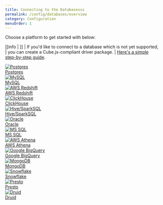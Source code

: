 ```yaml
---
title: Connecting to the Databasesss
permalink: /config/databases/overview
category: Configuration
menuOrder: 1
---
```


Choose a platform to get started with below:

<!-- prettier-ignore-start -->
[[info | ]]
| If you'd like to connect to a database which is not yet supported,
| you can create a Cube.js-compliant driver package.
| [Here's a simple step-by-step guide][gh-cubejs-driver-guide].
<!-- prettier-ignore-end -->

<div class="gettingStartedGrid">
  <div class="ant-row">
    <div class="gettingStartedItem originalWidth ant-col ant-col-xs-24 ant-col-sm-24 ant-col-md-24 ant-col-xl-8">
      <a href="postgres">
        <div class="gettingStartedItemContent">
          <div class="gettingStartedItemImage">
            <img src="https://raw.githubusercontent.com/cube-js/cube.js/master/packages/cubejs-playground/src/img/db/postgres.svg" alt="Postgres" />
          </div>
          <div class="gettingStartedItemLink">Postgres</div>
        </div>
      </a>
    </div>
    <div class="gettingStartedItem originalWidth ant-col ant-col-xs-24 ant-col-sm-24 ant-col-md-24 ant-col-xl-8">
      <div class="gettingStartedItemContent">
        <a href="mysql">
          <div class="gettingStartedItemImage">
            <img src="https://raw.githubusercontent.com/cube-js/cube.js/master/packages/cubejs-playground/src/img/db/mysql.svg" alt="MySQL" />
          </div>
          <div class="gettingStartedItemLink">MySQL</div>
        </a>
      </div>
    </div>
    <div class="gettingStartedItem originalWidth ant-col ant-col-xs-24 ant-col-sm-24 ant-col-md-24 ant-col-xl-8">
      <div class="gettingStartedItemContent">
        <a href="aws-redshift">
          <div class="gettingStartedItemImage">
            <img src="https://raw.githubusercontent.com/cube-js/cube.js/master/packages/cubejs-playground/src/img/db/redshift.svg" alt="AWS Redshift" />
          </div>
          <div class="gettingStartedItemLink">AWS Redshift</div>
        </a>
      </div>
    </div>
    <div class="gettingStartedItem originalWidth ant-col ant-col-xs-24 ant-col-sm-24 ant-col-md-24 ant-col-xl-8">
      <a href="clickhouse">
        <div class="gettingStartedItemContent">
          <div class="gettingStartedItemImage">
            <img src="https://raw.githubusercontent.com/cube-js/cube.js/master/packages/cubejs-playground/src/img/db/clickhouse.svg" alt="ClickHouse" />
          </div>
          <div class="gettingStartedItemLink">ClickHouse</div>
        </div>
      </a>
    </div>
    <div class="gettingStartedItem originalWidth ant-col ant-col-xs-24 ant-col-sm-24 ant-col-md-24 ant-col-xl-8">
      <div class="gettingStartedItemContent">
        <a href="hive-sparksql">
          <div class="gettingStartedItemImage">
            <img src="https://raw.githubusercontent.com/cube-js/cube.js/master/packages/cubejs-playground/src/img/db/hive.svg" alt="Hive/SparkSQL" />
          </div>
          <div class="gettingStartedItemLink">Hive/SparkSQL</div>
        </a>
      </div>
    </div>
    <div class="gettingStartedItem originalWidth ant-col ant-col-xs-24 ant-col-sm-24 ant-col-md-24 ant-col-xl-8">
      <div class="gettingStartedItemContent">
        <a href="oracle">
          <div class="gettingStartedItemImage">
            <img src="https://raw.githubusercontent.com/cube-js/cube.js/master/packages/cubejs-playground/src/img/db/oracle.svg" alt="Oracle" />
          </div>
          <div class="gettingStartedItemLink">Oracle</div>
        </a>
      </div>
    </div>
  </div>
  <div class="gettingStartedItem originalWidth ant-col ant-col-xs-24 ant-col-sm-24 ant-col-md-24 ant-col-xl-8">
    <a href="mssql">
      <div class="gettingStartedItemContent">
        <div class="gettingStartedItemImage">
          <img src="https://raw.githubusercontent.com/cube-js/cube.js/master/packages/cubejs-playground/src/img/db/mssql.svg" alt="MS SQL" />
        </div>
        <div class="gettingStartedItemLink">MS SQL</div>
      </div>
    </a>
  </div>
  <div class="gettingStartedItem originalWidth ant-col ant-col-xs-24 ant-col-sm-24 ant-col-md-24 ant-col-xl-8">
    <div class="gettingStartedItemContent">
      <a href="aws-athena">
        <div class="gettingStartedItemImage">
          <img src="https://raw.githubusercontent.com/cube-js/cube.js/master/packages/cubejs-playground/src/img/db/athena.svg" alt="AWS Athena" />
        </div>
        <div class="gettingStartedItemLink">AWS Athena</div>
      </a>
    </div>
  </div>
  <div class="gettingStartedItem originalWidth ant-col ant-col-xs-24 ant-col-sm-24 ant-col-md-24 ant-col-xl-8">
    <div class="gettingStartedItemContent">
      <a href="google-bigquery">
        <div class="gettingStartedItemImage">
          <img src="https://raw.githubusercontent.com/cube-js/cube.js/master/packages/cubejs-playground/src/img/db/bigquery.svg" alt="Google BigQuery" />
        </div>
        <div class="gettingStartedItemLink">Google BigQuery</div>
      </a>
    </div>
  </div>
<div class="gettingStartedItem originalWidth ant-col ant-col-xs-24 ant-col-sm-24 ant-col-md-24 ant-col-xl-8">
    <a href="mongodb">
      <div class="gettingStartedItemContent">
        <div class="gettingStartedItemImage">
          <img src="https://raw.githubusercontent.com/cube-js/cube.js/master/packages/cubejs-playground/src/img/db/mongodb.svg" alt="MongoDB" />
        </div>
        <div class="gettingStartedItemLink">MongoDB</div>
      </div>
    </a>
  </div>
  <div class="gettingStartedItem originalWidth ant-col ant-col-xs-24 ant-col-sm-24 ant-col-md-24 ant-col-xl-8">
    <div class="gettingStartedItemContent">
      <a href="snowflake">
        <div class="gettingStartedItemImage">
          <img src="https://raw.githubusercontent.com/cube-js/cube.js/master/packages/cubejs-playground/src/img/db/snowflake.svg" alt="Snowflake" />
        </div>
        <div class="gettingStartedItemLink">Snowflake</div>
      </a>
    </div>
  </div>
  <div class="gettingStartedItem originalWidth ant-col ant-col-xs-24 ant-col-sm-24 ant-col-md-24 ant-col-xl-8">
    <div class="gettingStartedItemContent">
      <a href="presto">
        <div class="gettingStartedItemImage">
          <img src="https://raw.githubusercontent.com/cube-js/cube.js/master/packages/cubejs-playground/src/img/db/presto.svg" alt="Presto" />
        </div>
        <div class="gettingStartedItemLink">Presto</div>
      </a>
    </div>
  </div>
  <div class="gettingStartedItem originalWidth ant-col ant-col-xs-24 ant-col-sm-24 ant-col-md-24 ant-col-xl-8">
    <div class="gettingStartedItemContent">
      <a href="druid">
        <div class="gettingStartedItemImage">
          <img src="https://raw.githubusercontent.com/cube-js/cube.js/master/packages/cubejs-playground/src/img/db/druid.svg" alt="Druid" />
        </div>
        <div class="gettingStartedItemLink">Druid</div>
      </a>
    </div>
  </div>
</div>

[gh-cubejs-driver-guide]:
  https://github.com/cube-js/cube.js/blob/master/CONTRIBUTING.md#implementing-driver
